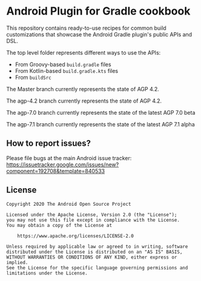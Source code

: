 # Android Plugin for Gradle cookbook

This repository contains ready-to-use recipes for common build 
customizations that showcase the Android Gradle plugin's public APIs and DSL.

The top level folder represents different ways to use the APIs:
- From Groovy-based `build.gradle` files
- From Kotlin-based `build.gradle.kts` files
- From `buildSrc`

The Master branch currently represents the state of AGP 4.2.

The agp-4.2 branch currently represents the state of AGP 4.2.

The agp-7.0 branch currently represents the state of the latest AGP 7.0 beta

The agp-7.1 branch currently represents the state of the latest AGP 7.1 alpha

## How to report issues? ##

Please file bugs at the main Android issue tracker: https://issuetracker.google.com/issues/new?component=192708&template=840533

## License ##

    Copyright 2020 The Android Open Source Project

    Licensed under the Apache License, Version 2.0 (the "License");
    you may not use this file except in compliance with the License.
    You may obtain a copy of the License at

        https://www.apache.org/licenses/LICENSE-2.0

    Unless required by applicable law or agreed to in writing, software
    distributed under the License is distributed on an "AS IS" BASIS,
    WITHOUT WARRANTIES OR CONDITIONS OF ANY KIND, either express or implied.
    See the License for the specific language governing permissions and
    limitations under the License.
